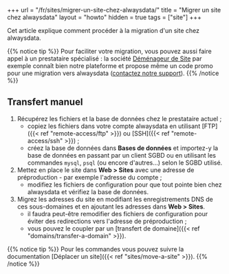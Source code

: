 +++
url = "/fr/sites/migrer-un-site-chez-alwaysdata/"
title = "Migrer un site chez alwaysdata"
layout = "howto"
hidden = true
tags = ["site"]
+++

Cet article explique comment procéder à la migration d'un site chez alwaysdata.

<!-- TODO: add same mention in EN when available -->
{{% notice tip %}}
Pour faciliter votre migration, vous pouvez aussi faire appel à un prestataire spécialisé : la société [Déménageur de Site](https://www.demenageur-site.com) par exemple connaît bien notre plateforme et propose même un code promo pour une migration vers alwaysdata ([contactez notre support](https://admin.alwaysdata.com/support/add)).
{{% /notice %}}


## Transfert manuel

1. Récupérez les fichiers et la base de données chez le prestataire actuel ;
    - copiez les fichiers dans votre compte alwaysdata en utilisant [FTP]({{< ref "remote-access/ftp" >}}) ou [SSH]({{< ref "remote-access/ssh" >}}) ;
    - créez la base de données dans **Bases de données** et importez-y la base de données en passant par un client SGBD ou en utilisant les commandes `mysql`, `psql` (ou encore d'autres...) selon le SGBD utilisé.
2. Mettez en place le site dans **Web > Sites** avec une adresse de préproduction - par exemple l'adresse du compte ;
    - modifiez les fichiers de configuration pour que tout pointe bien chez alwaysdata et vérifiez la base de données.
3. Migrez les adresses du site en modifiant les enregistrements DNS de ces sous-domaines et en ajoutant les adresses dans **Web > Sites**.
    - il faudra peut-être remodifier des fichiers de configuration pour éviter des redirections vers l'adresse de préproduction ;
    - vous pouvez le coupler par un [transfert de domaine]({{< ref "domains/transfer-a-domain" >}}).
    
{{% notice tip %}}
Pour les commandes vous pouvez suivre la documentation [Déplacer un site]({{< ref "sites/move-a-site" >}}).
{{% /notice %}}
